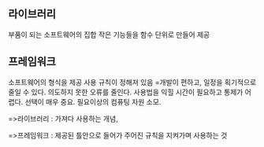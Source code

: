 ## 라이브러리

부품이 되는 소프트웨어의 집합
작은 기능들을 함수 단위로 만들어 제공

## 프레임워크

소프트웨어의 형식을 제공
사용 규칙이 정해져 있음
=개발이 편하고, 일정을 획기적으로 줄일 수 있다.
의도하지 못한 오류를 줄인다.
사용법을 익힐 시간이 필요하고 통제가 어렵다. 선택이 매우 중요. 필요이상의 컴퓨팅 자원 소모. 

=>라이브러리 : 가져다 사용하는 개념,

=>프레임워크 : 제공된 틀안으로 들어가 주어진 규칙을 지켜가며 사용하는 것